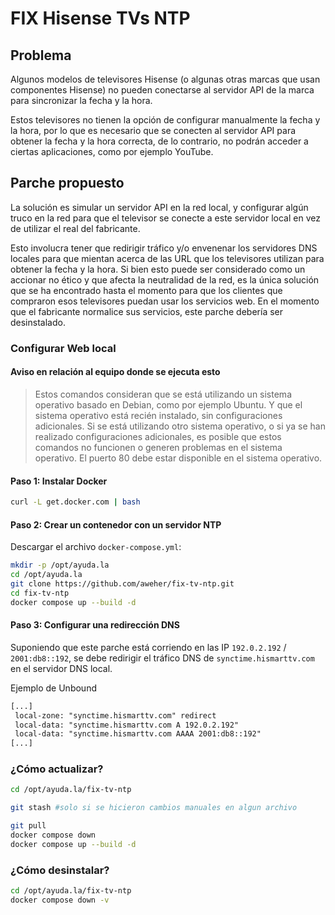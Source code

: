 # FIX Hisense TVs NTP

## Problema

Algunos modelos de televisores Hisense (o algunas otras marcas que usan componentes Hisense) no pueden conectarse al servidor API de la marca para sincronizar la fecha y la hora.

Estos televisores no tienen la opción de configurar manualmente la fecha y la hora, por lo que es necesario que se conecten al servidor API para obtener la fecha y la hora correcta, de lo contrario, no podrán acceder a ciertas aplicaciones, como por ejemplo YouTube.

## Parche propuesto

La solución es simular un servidor API en la red local, y configurar algún truco en la red para que el televisor se conecte a este servidor local en vez de utilizar el real del fabricante.

Esto involucra tener que redirigir tráfico y/o envenenar los servidores DNS locales para que mientan acerca de las URL que los televisores utilizan para obtener la fecha y la hora. Si bien esto puede ser considerado como un accionar no ético y que afecta la neutralidad de la red, es la única solución que se ha encontrado hasta el momento para que los clientes que compraron esos televisores puedan usar los servicios web. En el momento que el fabricante normalice sus servicios, este parche debería ser desinstalado.

### Configurar Web local

#### Aviso en relación al equipo donde se ejecuta esto

> Estos comandos consideran que se está utilizando un sistema operativo basado en Debian, como por ejemplo Ubuntu. Y que el sistema operativo está recién instalado, sin configuraciones adicionales. Si se está utilizando otro sistema operativo, o si ya se han realizado configuraciones adicionales, es posible que estos comandos no funcionen o generen problemas en el sistema operativo.
> El puerto 80 debe estar disponible en el sistema operativo.

#### Paso 1: Instalar Docker

```bash
curl -L get.docker.com | bash
```

#### Paso 2: Crear un contenedor con un servidor NTP

Descargar el archivo `docker-compose.yml`:

```bash
mkdir -p /opt/ayuda.la
cd /opt/ayuda.la
git clone https://github.com/aweher/fix-tv-ntp.git
cd fix-tv-ntp
docker compose up --build -d
```

#### Paso 3: Configurar una redirección DNS

Suponiendo que este parche está corriendo en las IP `192.0.2.192` / `2001:db8::192`, se debe redirigir el tráfico DNS de `synctime.hismarttv.com` en el servidor DNS local.

Ejemplo de Unbound

```txt
[...]
 local-zone: "synctime.hismarttv.com" redirect
 local-data: "synctime.hismarttv.com A 192.0.2.192"
 local-data: "synctime.hismarttv.com AAAA 2001:db8::192"
[...]
```

### ¿Cómo actualizar?

```bash
cd /opt/ayuda.la/fix-tv-ntp

git stash #solo si se hicieron cambios manuales en algun archivo

git pull
docker compose down
docker compose up --build -d
```

### ¿Cómo desinstalar?

```bash
cd /opt/ayuda.la/fix-tv-ntp
docker compose down -v
```
